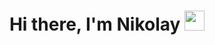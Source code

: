 <h1 align="center">Hi there, I'm Nikolay 
<img src="https://github.com/blackcater/blackcater/raw/main/images/Hi.gif" height="32"/></h1>

